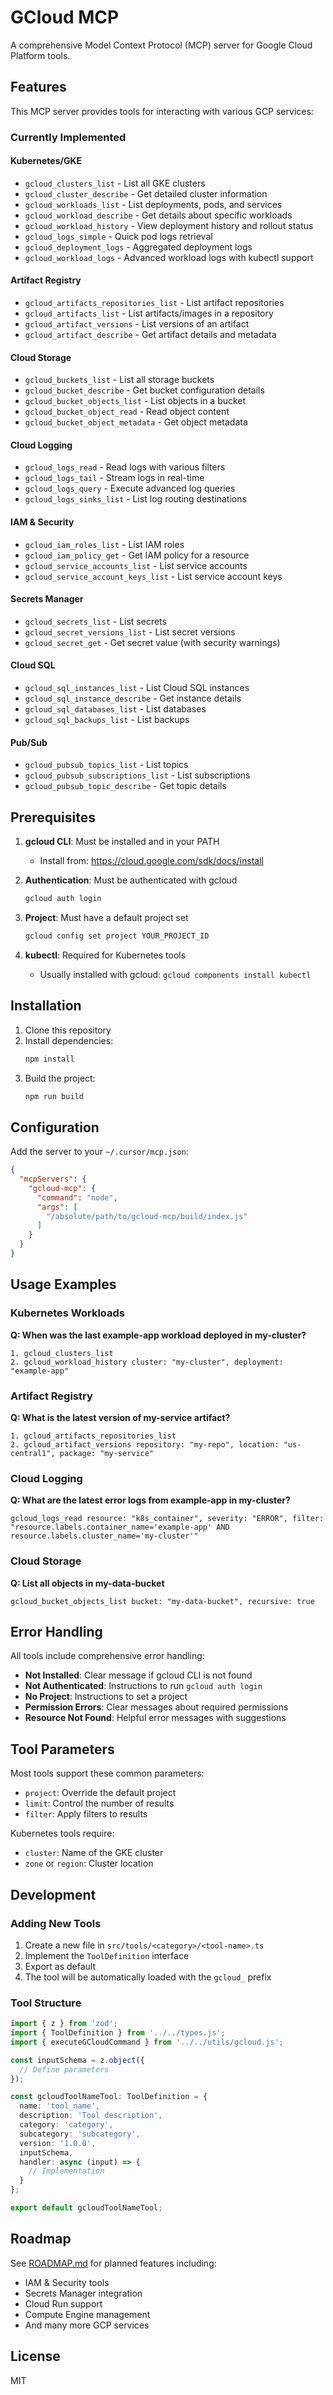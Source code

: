 # GCloud MCP

A comprehensive Model Context Protocol (MCP) server for Google Cloud Platform tools.

## Features

This MCP server provides tools for interacting with various GCP services:

### Currently Implemented

#### Kubernetes/GKE
- `gcloud_clusters_list` - List all GKE clusters
- `gcloud_cluster_describe` - Get detailed cluster information
- `gcloud_workloads_list` - List deployments, pods, and services
- `gcloud_workload_describe` - Get details about specific workloads
- `gcloud_workload_history` - View deployment history and rollout status
- `gcloud_logs_simple` - Quick pod logs retrieval
- `gcloud_deployment_logs` - Aggregated deployment logs
- `gcloud_workload_logs` - Advanced workload logs with kubectl support

#### Artifact Registry
- `gcloud_artifacts_repositories_list` - List artifact repositories
- `gcloud_artifacts_list` - List artifacts/images in a repository
- `gcloud_artifact_versions` - List versions of an artifact
- `gcloud_artifact_describe` - Get artifact details and metadata

#### Cloud Storage
- `gcloud_buckets_list` - List all storage buckets
- `gcloud_bucket_describe` - Get bucket configuration details
- `gcloud_bucket_objects_list` - List objects in a bucket
- `gcloud_bucket_object_read` - Read object content
- `gcloud_bucket_object_metadata` - Get object metadata

#### Cloud Logging
- `gcloud_logs_read` - Read logs with various filters
- `gcloud_logs_tail` - Stream logs in real-time
- `gcloud_logs_query` - Execute advanced log queries
- `gcloud_logs_sinks_list` - List log routing destinations

#### IAM & Security
- `gcloud_iam_roles_list` - List IAM roles
- `gcloud_iam_policy_get` - Get IAM policy for a resource
- `gcloud_service_accounts_list` - List service accounts
- `gcloud_service_account_keys_list` - List service account keys

#### Secrets Manager
- `gcloud_secrets_list` - List secrets
- `gcloud_secret_versions_list` - List secret versions
- `gcloud_secret_get` - Get secret value (with security warnings)

#### Cloud SQL
- `gcloud_sql_instances_list` - List Cloud SQL instances
- `gcloud_sql_instance_describe` - Get instance details
- `gcloud_sql_databases_list` - List databases
- `gcloud_sql_backups_list` - List backups

#### Pub/Sub
- `gcloud_pubsub_topics_list` - List topics
- `gcloud_pubsub_subscriptions_list` - List subscriptions
- `gcloud_pubsub_topic_describe` - Get topic details

## Prerequisites

1. **gcloud CLI**: Must be installed and in your PATH
   - Install from: https://cloud.google.com/sdk/docs/install

2. **Authentication**: Must be authenticated with gcloud
   ```bash
   gcloud auth login
   ```

3. **Project**: Must have a default project set
   ```bash
   gcloud config set project YOUR_PROJECT_ID
   ```

4. **kubectl**: Required for Kubernetes tools
   - Usually installed with gcloud: `gcloud components install kubectl`

## Installation

1. Clone this repository
2. Install dependencies:
   ```bash
   npm install
   ```
3. Build the project:
   ```bash
   npm run build
   ```

## Configuration

Add the server to your `~/.cursor/mcp.json`:

```json
{
  "mcpServers": {
    "gcloud-mcp": {
      "command": "node",
      "args": [
        "/absolute/path/to/gcloud-mcp/build/index.js"
      ]
    }
  }
}
```

## Usage Examples

### Kubernetes Workloads

**Q: When was the last example-app workload deployed in my-cluster?**
```
1. gcloud_clusters_list
2. gcloud_workload_history cluster: "my-cluster", deployment: "example-app"
```

### Artifact Registry

**Q: What is the latest version of my-service artifact?**
```
1. gcloud_artifacts_repositories_list
2. gcloud_artifact_versions repository: "my-repo", location: "us-central1", package: "my-service"
```

### Cloud Logging

**Q: What are the latest error logs from example-app in my-cluster?**
```
gcloud_logs_read resource: "k8s_container", severity: "ERROR", filter: "resource.labels.container_name='example-app' AND resource.labels.cluster_name='my-cluster'"
```

### Cloud Storage

**Q: List all objects in my-data-bucket**
```
gcloud_bucket_objects_list bucket: "my-data-bucket", recursive: true
```

## Error Handling

All tools include comprehensive error handling:

- **Not Installed**: Clear message if gcloud CLI is not found
- **Not Authenticated**: Instructions to run `gcloud auth login`
- **No Project**: Instructions to set a project
- **Permission Errors**: Clear messages about required permissions
- **Resource Not Found**: Helpful error messages with suggestions

## Tool Parameters

Most tools support these common parameters:
- `project`: Override the default project
- `limit`: Control the number of results
- `filter`: Apply filters to results

Kubernetes tools require:
- `cluster`: Name of the GKE cluster
- `zone` or `region`: Cluster location

## Development

### Adding New Tools

1. Create a new file in `src/tools/<category>/<tool-name>.ts`
2. Implement the `ToolDefinition` interface
3. Export as default
4. The tool will be automatically loaded with the `gcloud_` prefix

### Tool Structure
```typescript
import { z } from 'zod';
import { ToolDefinition } from '../../types.js';
import { executeGCloudCommand } from '../../utils/gcloud.js';

const inputSchema = z.object({
  // Define parameters
});

const gcloudToolNameTool: ToolDefinition = {
  name: 'tool_name',
  description: 'Tool description',
  category: 'category',
  subcategory: 'subcategory',
  version: '1.0.0',
  inputSchema,
  handler: async (input) => {
    // Implementation
  }
};

export default gcloudToolNameTool;
```

## Roadmap

See [ROADMAP.md](ROADMAP.md) for planned features including:
- IAM & Security tools
- Secrets Manager integration  
- Cloud Run support
- Compute Engine management
- And many more GCP services

## License

MIT